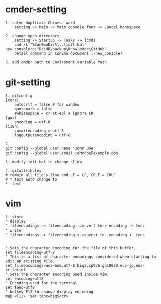 # cmder-setting 
    1. solve duplicate Chinese word
        setting -> Main -> Main console font -> Cancel Monospace

    2. change open directory
        setting -> Startup -> Tasks -> {cmd}
        cmd /k "%ConEmuDir%\..\init.bat"  -new_console:d:"D:\HD\backup\Knowledge\GitHub"
        detail command in ConEmu document (-new_console)

    3. add cmder path to Enviroment variable Path

# git-setting
    1. gitconfig
    [core]
        autocrlf = false # for window
        quotepath = false
        #whitespace = cr-at-eol # ignore CR
    [gui]
        encoding = utf-8
    [i18n]
        commitencoding = utf-8
        logoutputencoding = utf-8
    
    2. 
    git config --global user.name "John Doe"
    git config --global user.email johndoe@example.com
    
    3. modify init.bat to change clink
    
    4. gitattributes
    # remain all file's line end LF = LF, CRLF = CRLF
    # * text auto change to 
    * -text
    
# vim
    1. vimrc
    " display
    " fileencodings -> fileencoding -convert to-> encoding -> tenc
    " write
    " fileencodings -> fileencoding <-convert to- encoding <- tenc
    
    
    " Sets the character encoding for the file of this buffer.
    set fileencoding=utf-8
    " This is a list of character encodings considered when starting to edit an existing file.
    set fileencodings=ucs-bom,utf-8,big5,cp936,gb18030,euc-jp,euc-kr,latin1
    " Sets the character encoding used inside Vim.
    set encoding=utf8
    " Encoding used for the terminal
    set tenc=utf8
    " hotkey F12 to change display encoding
    map <F12> :set tenc=big5<cr>

    
    